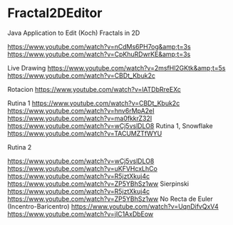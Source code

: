 # Fractal2DEditor
Java Application to Edit (Koch) Fractals in 2D

https://www.youtube.com/watch?v=nCdMs6PH7og&amp;t=3s 
https://www.youtube.com/watch?v=CpKhuRDwrKE&amp;t=3s

Live Drawing
https://www.youtube.com/watch?v=2msfHl2GKtk&amp;t=5s
https://www.youtube.com/watch?v=CBDt_Kbuk2c

Rotacion
https://www.youtube.com/watch?v=lATDbRreEXc

Rutina 1
https://www.youtube.com/watch?v=CBDt_Kbuk2c
https://www.youtube.com/watch?v=hnv6rMpA2eI
https://www.youtube.com/watch?v=ma0fkkrZ32I
https://www.youtube.com/watch?v=wCj5vslDLO8
Rutina 1, Snowflake
https://www.youtube.com/watch?v=TACUMZTfWYU

Rutina 2

https://www.youtube.com/watch?v=wCj5vslDLO8
https://www.youtube.com/watch?v=uKFVHcxLhCo
https://www.youtube.com/watch?v=R5jztXkuj4c
https://www.youtube.com/watch?v=ZP5YBhSz1ww
Sierpinski
https://www.youtube.com/watch?v=R5jztXkuj4c
https://www.youtube.com/watch?v=ZP5YBhSz1ww
No Recta de Euler (Incentro-Baricentro)
https://www.youtube.com/watch?v=UqnDifvQxV4
https://www.youtube.com/watch?v=jIC1AxDbEow